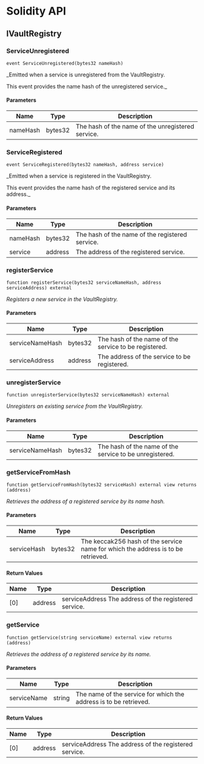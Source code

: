 # Solidity API

## IVaultRegistry

### ServiceUnregistered

```solidity
event ServiceUnregistered(bytes32 nameHash)
```

_Emitted when a service is unregistered from the VaultRegistry.

This event provides the name hash of the unregistered service._

#### Parameters

| Name | Type | Description |
| ---- | ---- | ----------- |
| nameHash | bytes32 | The hash of the name of the unregistered service. |

### ServiceRegistered

```solidity
event ServiceRegistered(bytes32 nameHash, address service)
```

_Emitted when a service is registered in the VaultRegistry.

This event provides the name hash of the registered service and its address._

#### Parameters

| Name | Type | Description |
| ---- | ---- | ----------- |
| nameHash | bytes32 | The hash of the name of the registered service. |
| service | address | The address of the registered service. |

### registerService

```solidity
function registerService(bytes32 serviceNameHash, address serviceAddress) external
```

_Registers a new service in the VaultRegistry._

#### Parameters

| Name | Type | Description |
| ---- | ---- | ----------- |
| serviceNameHash | bytes32 | The hash of the name of the service to be registered. |
| serviceAddress | address | The address of the service to be registered. |

### unregisterService

```solidity
function unregisterService(bytes32 serviceNameHash) external
```

_Unregisters an existing service from the VaultRegistry._

#### Parameters

| Name | Type | Description |
| ---- | ---- | ----------- |
| serviceNameHash | bytes32 | The hash of the name of the service to be unregistered. |

### getServiceFromHash

```solidity
function getServiceFromHash(bytes32 serviceHash) external view returns (address)
```

_Retrieves the address of a registered service by its name hash._

#### Parameters

| Name | Type | Description |
| ---- | ---- | ----------- |
| serviceHash | bytes32 | The keccak256 hash of the service name for which the address is to be retrieved. |

#### Return Values

| Name | Type | Description |
| ---- | ---- | ----------- |
| [0] | address | serviceAddress The address of the registered service. |

### getService

```solidity
function getService(string serviceName) external view returns (address)
```

_Retrieves the address of a registered service by its name._

#### Parameters

| Name | Type | Description |
| ---- | ---- | ----------- |
| serviceName | string | The name of the service for which the address is to be retrieved. |

#### Return Values

| Name | Type | Description |
| ---- | ---- | ----------- |
| [0] | address | serviceAddress The address of the registered service. |

